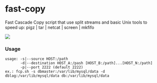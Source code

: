 fast-copy
=========

Fast Cascade Copy script that use split streams and basic Unix tools to speed up: pigz | tar | netcat | screen | mkfifo

<img src="https://s3.amazonaws.com/easel.ly/all_easels/19186/FastCascadeCopy/image.jpg">

### Usage

```
usage: -s|--source HOST:/path
       -d|--destination HOST_A:/pash [HOST_B:/path]...[HOST_N:/path]
       -p|--port 2222 (default 2222)
ex.: fcp.sh -s dbmaster:/var/lib/mysql/data -d dblag:/var/lib/mysql/data db:/var/lib/mysql/data
```
